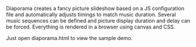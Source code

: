 Diaporama creates a fancy picture slideshow based on a JS configuration file and automatically adjusts timings to match music duration.
Several music sequences can be defined and picture display duration and delay can be forced.
Everything is rendered in a browser using canvas and CSS.

Just open diaporama.html to view the sample demo.
